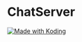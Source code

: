 # ChatServer

<a href="https://koding.com/"> <img src="https://koding-cdn.s3.amazonaws.com/badges/made-with-koding/v1/koding_badge_ReadmeDark.png" srcset="https://koding-cdn.s3.amazonaws.com/badges/made-with-koding/v1/koding_badge_ReadmeDark.png 1x, https://koding-cdn.s3.amazonaws.com/badges/made-with-koding/v1/koding_badge_ReadmeDark@2x.png 2x" alt="Made with Koding" /> </a>
